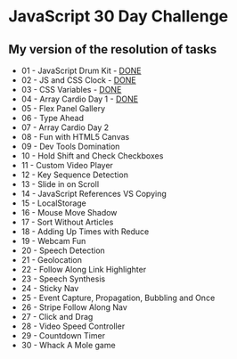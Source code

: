 # JavaScript 30 Day Challenge
## My version of the resolution of tasks

* 01 - JavaScript Drum Kit - [DONE](https://oliktva.github.io/js-practice/01%20-%20JavaScript%20Drum%20Kit/)
* 02 - JS and CSS Clock	- [DONE](https://oliktva.github.io/js-practice/02%20-%20JS%20and%20CSS%20Clock/)
* 03 - CSS Variables - [DONE](https://oliktva.github.io/js-practice/03%20-%20CSS%20Variables/)
* 04 - Array Cardio Day 1 - [DONE](https://oliktva.github.io/js-practice/04%20-%20Array%20Cardio%20Day%201/)
* 05 - Flex Panel Gallery
* 06 - Type Ahead
* 07 - Array Cardio Day 2
* 08 - Fun with HTML5 Canvas
* 09 - Dev Tools Domination
* 10 - Hold Shift and Check Checkboxes
* 11 - Custom Video Player
* 12 - Key Sequence Detection
* 13 - Slide in on Scroll
* 14 - JavaScript References VS Copying
* 15 - LocalStorage
* 16 - Mouse Move Shadow
* 17 - Sort Without Articles
* 18 - Adding Up Times with Reduce
* 19 - Webcam Fun
* 20 - Speech Detection
* 21 - Geolocation
* 22 - Follow Along Link Highlighter
* 23 - Speech Synthesis
* 24 - Sticky Nav
* 25 - Event Capture, Propagation, Bubbling and Once
* 26 - Stripe Follow Along Nav
* 27 - Click and Drag
* 28 - Video Speed Controller
* 29 - Countdown Timer
* 30 - Whack A Mole game
